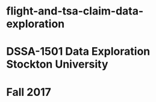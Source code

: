 # flight-and-tsa-claim-data-exploration
# DSSA-1501 Data Exploration Stockton University
# Fall 2017
 